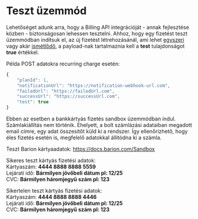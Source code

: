 # Teszt üzemmód

Lehetőséget adunk arra, hogy a Billing API integrációját - annak fejlesztése közben - biztonságosan lehessen tesztelni.
Ahhoz, hogy egy fizetést teszt üzemmódban indítsuk el, az új fizetést létrehozásánál, ami lehet [egyszeri](../docs/one_time_charge.md) vagy akár [ismétlődő](../docs/recurring_charge.md), a payload-nak tartalmaznia kell a **test** tulajdonságot **true** értékkel.

Példa POST adatokra recurring charge esetén:

```javascript
{
    "planId": 1,
    "notificationUrl": "https://notification-webhook-url.com",
    "failedUrl": "https://failedUrl.com",
    "successUrl": "https://successUrl.com",
    "test": true
}
```
Ebben az esetben a bankkártyás fizetés sandbox üzemmódban indul. Számlakiállítás nem történik.
Ehelyett, a bolt számlázási adataiban megadott email címre, egy adat összesítőt küld ki a rendszer.
Így ellenőrízhető, hogy éles fizetés esetén is, megfelelő adatokkal állítódna ki a számla.

Teszt Barion kártyaadatok:
https://docs.barion.com/Sandbox

Sikeres teszt kártyás fizetési adatok:<br>
Kártyaszám: **4444 8888 8888 5559**<br>
Lejárati idő: **Bármilyen jövőbeli dátum pl: 12/25**<br>
CVC: **Bármilyen háromjegyű szám pl: 123**<br>

Sikertelen teszt kártyás fizetési adatok:<br>
Kártyaszám: **4444 8888 8888 4446**<br>
Lejárati idő: **Bármilyen jövőbeli dátum pl: 12/25**<br>
CVC: **Bármilyen háromjegyű szám pl: 123**<br>
